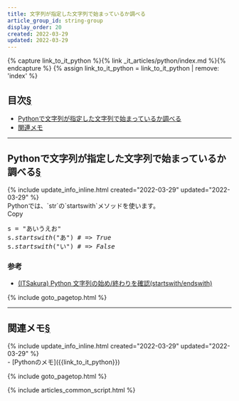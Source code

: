 ```yaml
---
title: 文字列が指定した文字列で始まっているか調べる
article_group_id: string-group
display_order: 20
created: 2022-03-29
updated: 2022-03-29
---
```

{% capture link_to_it_python %}{% link _it_articles/python/index.md %}{% endcapture %}
{% assign link_to_it_python = link_to_it_python | remove: 'index' %}
## <a name="index">目次</a><a class="heading-anchor-permalink" href="#目次">§</a>

<ul id="index_ul">
<li><a href="#Pythonで文字列が指定した文字列で始まっているか調べる">Pythonで文字列が指定した文字列で始まっているか調べる</a></li>
<li><a href="#関連メモ">関連メモ</a></li>
</ul>

* * *
## <a name="Pythonで文字列が指定した文字列で始まっているか調べる">Pythonで文字列が指定した文字列で始まっているか調べる</a><a class="heading-anchor-permalink" href="#Pythonで文字列が指定した文字列で始まっているか調べる">§</a>
<div class="chapter-updated">{% include update_info_inline.html created="2022-03-29" updated="2022-03-29" %}</div>
Pythonでは、`str`の`startswith`メソッドを使います。

<div class="code-box no-title">
<div class="copy-button">Copy</div>
<pre>
s = "あいうえお"
s<em>.startswith</em>("あ") <em class="comment"># =&gt; True</em>
s<em>.startswith</em>("い") <em class="comment"># =&gt; False</em>
</pre>
</div>

### 参考
- [(ITSakura) Python 文字列の始め/終わりを確認(startswith/endswith)](https://itsakura.com/python-startswith)

{% include goto_pagetop.html %}

* * *
## <a name="関連メモ">関連メモ</a><a class="heading-anchor-permalink" href="#関連メモ">§</a>
<div class="chapter-updated">{% include update_info_inline.html created="2022-03-29" updated="2022-03-29" %}</div>
- [Pythonのメモ]({{link_to_it_python}})

{% include goto_pagetop.html %}

{% include articles_common_script.html %}
